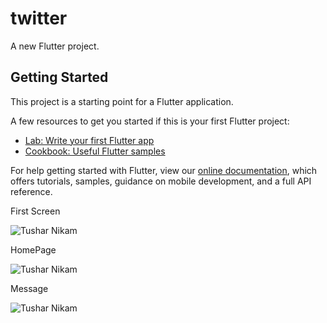 # twitter

A new Flutter project.

## Getting Started

This project is a starting point for a Flutter application.

A few resources to get you started if this is your first Flutter project:

- [Lab: Write your first Flutter app](https://flutter.dev/docs/get-started/codelab)
- [Cookbook: Useful Flutter samples](https://flutter.dev/docs/cookbook)

For help getting started with Flutter, view our
[online documentation](https://flutter.dev/docs), which offers tutorials,
samples, guidance on mobile development, and a full API reference.


First Screen

![Tushar Nikam](https://i.ibb.co/ZYRhCN7/First-Screen.jpg)

HomePage

![Tushar Nikam](https://i.ibb.co/xDJtwxC/Story.jpg)


Message

![Tushar Nikam](https://i.ibb.co/zR4k8XP/message.jpg)
